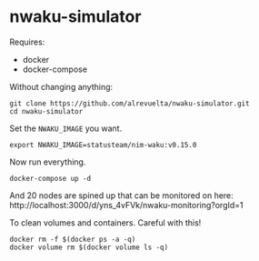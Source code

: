 # nwaku-simulator

Requires:
* docker
* docker-compose

Without changing anything:

```
git clone https://github.com/alrevuelta/nwaku-simulator.git
cd nwaku-simulator
```

Set the `NWAKU_IMAGE` you want.

```
export NWAKU_IMAGE=statusteam/nim-waku:v0.15.0
```

Now run everything.
```
docker-compose up -d
```

And 20 nodes are spined up that can be monitored on here:
http://localhost:3000/d/yns_4vFVk/nwaku-monitoring?orgId=1

To clean volumes and containers. Careful with this!
```
docker rm -f $(docker ps -a -q)
docker volume rm $(docker volume ls -q)
```
